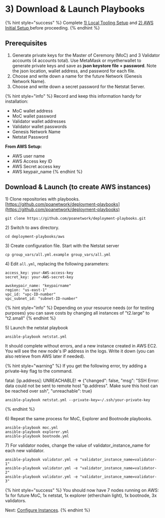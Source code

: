 # 3\) Download & Launch Playbooks

{% hint style="success" %}
Complete [1\) Local Tooling Setup](local-tooling-setup.md) and [2\) AWS Initial Setup ](aws-initial-setup.md)before proceeding.
{% endhint %}

## Prerequisites

1. Generate private keys for the Master of Ceremony \(MoC\) and 3 Validator accounts \(4 accounts total\). Use MetaMask or myetherwallet to generate private keys and save as **json keystore file + password**. Note the json location,  wallet address, and password for each file.
2. Choose and write down a name for the future Network \(Genesis Network Name\).
3. Choose and write down a secret password for the Netstat Server.

{% hint style="info" %}
Record and keep this information handy for installation:

* MoC wallet address 
* MoC wallet password
* Validator wallet addresses
* Validator wallet passwords
* Genesis Network Name
* Netstat Password

**From AWS Setup:**

* AWS user name 
* AWS Access key ID
* AWS Secret access key
* AWS keypair\_name
{% endhint %}

## Download & Launch \(to create AWS instances\)

1\) Clone repositories with playbooks. [https://github.com/poanetwork/deployment-playbooks](https://github.com/poanetwork/deployment-playbooks)

```text
git clone https://github.com/poanetwork/deployment-playbooks.git
```

2\) Switch to aws directory.

```text
cd deployment-playbooks/aws
```

3\) Create configuration file. Start with the Netstat server

```text
cp group_vars/all.yml.example group_vars/all.yml
```

4\) Edit `all.yml`, replacing the following parameters:

```text
access_key: your-AWS-access-key
secret_key: your-AWS-secret-key

awskeypair_name: "keypairname"
region: "us-east-1"
vpc_id: "vpc-ID-number"
vpc_subnet_id: "subnet-ID-number"
```

{% hint style="info" %}
Depending on your resource needs \(or for testing purposes\) you can save costs by changing all instances of "t2.large" to "t2.small"
{% endhint %}

5\) Launch the netstat playbook

```text
ansible-playbook netstat.yml
```

It should complete without errors, and a new instance created in AWS EC2.  You will see the new node's IP address in the logs. Write it down \(you can also retrieve from AWS later if needed\).

{% hint style="warning" %}
If you get the following error, try adding a private-key flag to the command.   
  
fatal: \[ip.address\]: UNREACHABLE! =&gt; {"changed": false, "msg": "SSH Error: data could not be sent to remote host \"ip.address\". Make sure this host can be reached over ssh", "unreachable": true}

```text
ansible-playbook netstat.yml --private-key=~/.ssh/your-private-key
```
{% endhint %}

6\) Repeat the same process for MoC, Explorer and Bootnode playbooks.

```text
ansible-playbook moc.yml
ansible-playbook explorer.yml
ansible-playbook bootnode.yml
```

7\) For validator nodes, change the value of validator\_instance\_name for each new validator.

```text
ansible-playbook validator.yml -e "validator_instance_name=validator-1"
ansible-playbook validator.yml -e "validator_instance_name=validator-2"
ansible-playbook validator.yml -e "validator_instance_name=validator-3"
```

{% hint style="success" %}
You should now have 7 nodes running on AWS: 1x for future MoC, 1x netstat, 1x explorer \(etherchain light\), 1x bootnode, 3x validators.  
  
 Next: [Configure Instances](4-configure-instances.md).
{% endhint %}

## 

